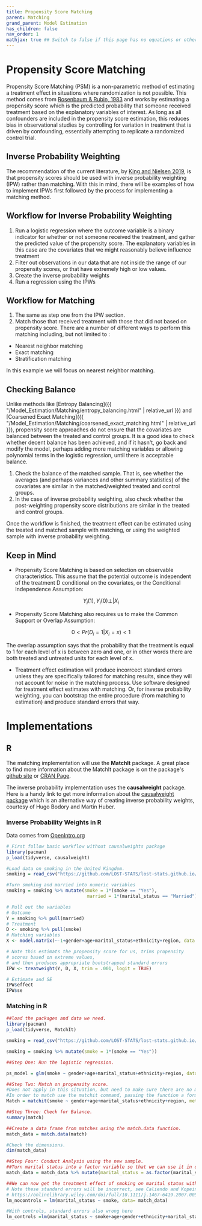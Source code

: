 ```yaml
---
title: Propensity Score Matching
parent: Matching
grand_parent: Model Estimation
has_children: false
nav_order: 1
mathjax: true ## Switch to false if this page has no equations or other math rendering.
---
```


# Propensity Score Matching

Propensity Score Matching (PSM) is a non-parametric method of estimating a treatment effect in situations where randomization is not possible. This method comes from [Rosenbaum & Rubin, 1983](https://www.jstor.org/stable/2335942?seq=1) and works by estimating a propensity score which is the predicted probability that someone received treatment based on the explanatory variables of interest. As long as all confounders are included in the propensity score estimation, this reduces bias in observational studies by controlling for variation in treatment that is driven by confounding, essentially attempting to replicate a randomized control trial.

## Inverse Probability Weighting 

The recommendation of the current literature, by [King and Nielsen 2019](https://ideas.repec.org/a/cup/polals/v27y2019i04p435-454_00.html), is that propensity scores should be used with inverse probability weighting (IPW) rather than matching. With this in mind, there will be examples of how to implement IPWs first followed by the process for implementing a matching method. 

## Workflow for Inverse Probability Weighting

1. Run a logistic regression where the outcome variable is a binary indicator for whether or not someone received the treatment, and gather the predicted value of the propensity score. The explanatory variables in this case are the covariates that we might reasonably believe influence treatment
2. Filter out observations in our data that are not inside the range of our propensity scores, or that have extremely high or low values.
3. Create the inverse probability weights
4. Run a regression using the IPWs

## Workflow for Matching

1. The same as step one from the IPW section. 
2. Match those that received treatment with those that did not based on propensity score. There are a number of different ways to perform this matching including, but not limited to :

* Nearest neighbor matching
* Exact matching
* Stratification matching

In this example we will focus on nearest neighbor matching.

## Checking Balance

Unlike methods like [Entropy Balancing]({{ "/Model_Estimation/Matching/entropy_balancing.html" | relative_url }}) and [Coarsened Exact Matching]({{ "/Model_Estimation/Matching/coarsened_exact_matching.html" | relative_url }}), propensity score approaches do not ensure that the covariates are balanced between the treated and control groups. It is a good idea to check whether decent balance has been achieved, and if it hasn't, go back and modify the model, perhaps adding more matching variables or allowing polynomial terms in the logistic regression, until there is acceptable balance.

1. Check the balance of the matched sample. That is, see whether the averages (and perhaps variances and other summary statistics) of the covariates are similar in the matched/weighted treated and control groups.
2. In the case of inverse probability weighting, also check whether the post-weighting propensity score distributions are similar in the treated and control groups.

Once the workflow is finished, the treatment effect can be estimated using the treated and matched sample with matching, or using the weighted sample with inverse probability weighting. 

## Keep in Mind

- Propensity Score Matching is based on selection on observable characteristics. This assume that the potential outcome is independent of the treatment D conditional on the covariates, or the Conditional Independence Assumption:

$$Y_i(1),Y_i(0)\bot|X_i$$

- Propensity Score Matching also requires us to make the Common Support or Overlap Assumption: 

$$0<Pr(D_i = 1 | X_i = x)<1$$

The overlap assumption says that the probability that the treatment is equal to 1 for each level of x is between zero and one, or in other words there are both treated and untreated units for each level of x. 

- Treatment effect estimation will produce incorrcect standard errors unless they are specifically tailored for matching results, since they will not account for noise in the matching process. Use software designed for treatment effect estimates with matching. Or, for inverse probability weighting, you can bootstrap the entire procedure (from matching to estimation) and produce standard errors that way.

# Implementations

## R

The matching implementation will use the **MatchIt** package. A great place to find more information about the MatchIt package is on the package's [github site](https://github.com/kosukeimai/MatchIt) or [CRAN Page](https://cran.r-project.org/web/packages/MatchIt/vignettes/MatchIt.html).

The inverse probability implementation uses the **causalweight** package. Here is a handy link to get more information about the  [causalweight package](https://cran.r-project.org/web/packages/causalweight/vignettes/bodory-huber.pdf) which is an alternative way of creating inverse probability weights, courtesy of Hugo Bodory and Martin Huber.

### Inverse Probability Weights in R

Data comes from [OpenIntro.org](https://www.openintro.org/data/index.php?data=smoking)

```r
# First follow basic workflow without causalweights package
library(pacman)
p_load(tidyverse, causalweight)

#Load data on smoking in the United Kingdom.
smoking = read_csv("https://github.com/LOST-STATS/lost-stats.github.io/raw/source/Model_Estimation/Matching/Data/smoking.csv")

#Turn smoking and married into numeric variables
smoking = smoking %>% mutate(smoke = 1*(smoke == "Yes"),
                              married = 1*(marital_status == "Married"))

# Pull out the variables
# Outcome
Y = smoking %>% pull(married)
# Treatment
D <- smoking %>% pull(smoke)
# Matching variables
X <- model.matrix(~-1+gender+age+marital_status+ethnicity+region, data = smoking)

# Note this estimats the propensity score for us, trims propensity 
# scores based on extreme values,
# and then produces appropriate bootstrapped standard errors
IPW <- treatweight(Y, D, X, trim = .001, logit = TRUE)

# Estimate and SE
IPW$effect
IPW$se
```

### Matching in R

```r
##load the packages and data we need.
library(pacman)
p_load(tidyverse, MatchIt)

smoking = read_csv("https://github.com/LOST-STATS/lost-stats.github.io/raw/source/Model_Estimation/Matching/Data/smoking.csv")

smoking = smoking %>% mutate(smoke = 1*(smoke == "Yes"))

##Step One: Run the logistic regression.

ps_model = glm(smoke ~ gender+age+marital_status+ethnicity+region, data=smoking)

##Step Two: Match on propensity score.
#Does not apply in this situation, but need to make sure there are no missing values in the covariates we are choosing. 
#In order to match use the matchit command, passing the function a formula, the data to use and the method, in this case, nearest neighor estimation.
Match = matchit(smoke ~ gender+age+marital_status+ethnicity+region, method = "nearest", data =smoking)

##Step Three: Check for Balance.
summary(match)

##Create a data frame from matches using the match.data function.
match_data = match.data(match)

#Check the dimensions.
dim(match_data)

##Step Four: Conduct Analysis using the new sample.
##Turn marital status into a factor variable so that we can use it in our regression 
match_data = match_data %>% mutate(marital_status = as.factor(marital_status))

##We can now get the treatment effect of smoking on marital status with and without controls
# Note these standard errors will be incorrect, see Caliendo and Kopeinig (2008) for fixes
# https://onlinelibrary.wiley.com/doi/full/10.1111/j.1467-6419.2007.00527.x
lm_nocontrols = lm(marital_status ~ smoke, data= match_data)

#With controls, standard errors also wrong here
lm_controls =lm(marital_status ~ smoke+age+gender+ethnicity+marital_status, data=match_data)
```
